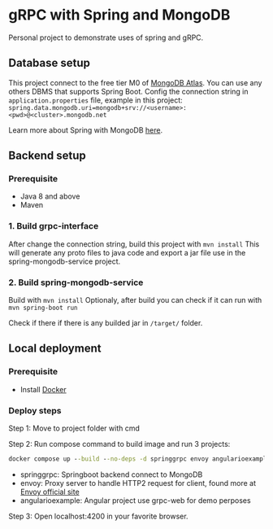 # gRPC with Spring and MongoDB
Personal project to demonstrate uses of spring and gRPC.

## Database setup
This project connect to the free tier M0 of [MongoDB Atlas](https://www.mongodb.com/atlas/database).
You can use any others DBMS that supports Spring Boot.
Config the connection string in `application.properties` file, example in this project:
`spring.data.mongodb.uri=mongodb+srv://<username>:<pwd>@<cluster>.mongodb.net`

Learn more about Spring with MongoDB [here](https://www.mongodb.com/compatibility/spring-boot).

## Backend setup
### Prerequisite
 - Java 8 and above
 - Maven
### 1. Build grpc-interface
After change the connection string, build this project with `mvn install`
This will generate any proto files to java code and export a jar file use in the spring-mongodb-service project.

### 2. Build spring-mongodb-service
Build with `mvn install`
Optionaly, after build you can check if it can run with `mvn spring-boot run`

Check if there if there is any builded jar in `/target/` folder.

## Local deployment
### Prerequisite
- Install [Docker](https://docs.docker.com/engine/install/)

### Deploy steps
Step 1: Move to project folder with cmd

Step 2: Run compose command to build image and run 3 projects:
``` cmd
docker compose up --build --no-deps -d springgrpc envoy angularioexample
```

- springgrpc: Springboot backend connect to MongoDB
- envoy: Proxy server to handle HTTP2 request for client, found more at [Envoy official site][Envoy]
- angularioexample: Angular project use grpc-web for demo perposes

Step 3: Open localhost:4200 in your favorite browser.

[Envoy]: https://www.envoyproxy.io
[gRPC]: https://grpc.io
[grpc-web-docs]: https://grpc.io/docs/languages/web